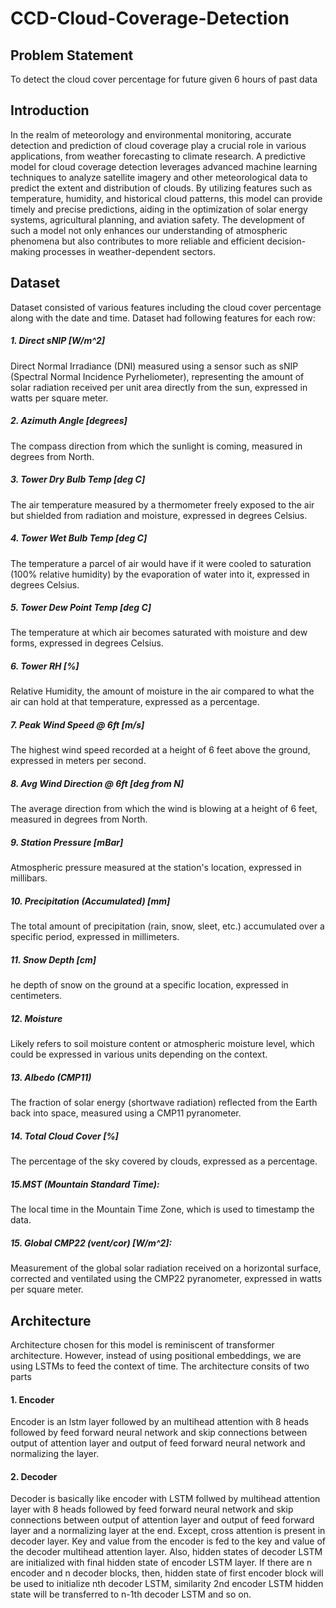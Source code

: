 # CCD-Cloud-Coverage-Detection
## Problem Statement
To detect the cloud cover percentage for future given 6 hours of past data


## Introduction
In the realm of meteorology and environmental monitoring, accurate detection and prediction of cloud coverage play a crucial role in various applications, from weather forecasting to climate research. A predictive model for cloud coverage detection leverages advanced machine learning techniques to analyze satellite imagery and other meteorological data to predict the extent and distribution of clouds. By utilizing features such as temperature, humidity, and historical cloud patterns, this model can provide timely and precise predictions, aiding in the optimization of solar energy systems, agricultural planning, and aviation safety. The development of such a model not only enhances our understanding of atmospheric phenomena but also contributes to more reliable and efficient decision-making processes in weather-dependent sectors.

## Dataset
Dataset consisted of various features including the cloud cover percentage along with the date and time. Dataset had following features for each row:


##### 1. Direct sNIP [W/m^2]
Direct Normal Irradiance (DNI) measured using a sensor such as sNIP (Spectral Normal Incidence Pyrheliometer), representing the amount of solar radiation received per unit area directly from the sun, expressed in watts per square meter.
##### 2. Azimuth Angle [degrees]
The compass direction from which the sunlight is coming, measured in degrees from North.
##### 3. Tower Dry Bulb Temp [deg C]
The air temperature measured by a thermometer freely exposed to the air but shielded from radiation and moisture, expressed in degrees Celsius.
##### 4. Tower Wet Bulb Temp [deg C]
The temperature a parcel of air would have if it were cooled to saturation (100% relative humidity) by the evaporation of water into it, expressed in degrees Celsius.
##### 5. Tower Dew Point Temp [deg C]
The temperature at which air becomes saturated with moisture and dew forms, expressed in degrees Celsius.
##### 6. Tower RH [%]
Relative Humidity, the amount of moisture in the air compared to what the air can hold at that temperature, expressed as a percentage.
##### 7. Peak Wind Speed @ 6ft [m/s]
The highest wind speed recorded at a height of 6 feet above the ground, expressed in meters per second.
##### 8. Avg Wind Direction @ 6ft [deg from N]
The average direction from which the wind is blowing at a height of 6 feet, measured in degrees from North.
##### 9. Station Pressure [mBar]
Atmospheric pressure measured at the station's location, expressed in millibars.
##### 10. Precipitation (Accumulated) [mm]
The total amount of precipitation (rain, snow, sleet, etc.) accumulated over a specific period, expressed in millimeters.
##### 11. Snow Depth [cm]
he depth of snow on the ground at a specific location, expressed in centimeters.
##### 12. Moisture
Likely refers to soil moisture content or atmospheric moisture level, which could be expressed in various units depending on the context.
##### 13. Albedo (CMP11)
The fraction of solar energy (shortwave radiation) reflected from the Earth back into space, measured using a CMP11 pyranometer.
##### 14. Total Cloud Cover [%]
The percentage of the sky covered by clouds, expressed as a percentage.
##### 15.MST (Mountain Standard Time):
The local time in the Mountain Time Zone, which is used to timestamp the data.
##### 15. Global CMP22 (vent/cor) [W/m^2]:
Measurement of the global solar radiation received on a horizontal surface, corrected and ventilated using the CMP22 pyranometer, expressed in watts per square meter.

## Architecture

Architecture chosen for this model is reminiscent of transformer architecture. However, instead of using positional embeddings, we are using LSTMs to feed the context of time. The architecture consits of two parts
#### 1. Encoder
Encoder is an lstm layer followed by an multihead attention with 8 heads followed by feed forward neural network and skip connections between output of attention layer and output of feed forward neural network and normalizing the layer.
#### 2. Decoder
Decoder is basically like encoder with LSTM follwed by multihead attention layer with 8 heads followed by feed forward neural network and skip connections between output of attention layer and output of feed forward layer and a normalizing layer at the end. Except, cross attention is present in decoder layer. Key and value from the encoder is fed to the key and value of the decoder multihead attention layer. Also, hidden states of decoder LSTM are initialized with final hidden state of encoder LSTM layer. If there are n encoder and n decoder blocks, then, hidden state of first encoder block will be used to initialize nth decoder LSTM, similarity 2nd encoder LSTM hidden state will be transferred to n-1th decoder LSTM and so on. 



